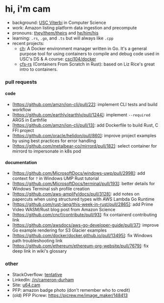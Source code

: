 # hi, i'm cam

- background: [USC Viterbi](https://viterbischool.usc.edu/) in Computer Science
- work: Amazon listing platform data ingestion and precompute
- pronouns: [they/them/theirs](https://pronoun.is/they/.../themselves) and [he/him/his](https://pronoun.is/he/.../himself)
- learning: `.rs`, `.go`, and `.ts` but will always like `.cpp`
- recent projects:
  - [ch](https://github.com/camerondurham/ch): A Docker environment manager written in Go. It's a general purpose tool for using containers to compile and debug code used in USC's DS & A course: [csci104/docker](https://github.com/csci104/docker)
  - [cfs-rs](https://github.com/camerondurham/cfs-rs) (Containers From Scratch in Rust): based on Liz Rice's great intro to containers.


### pull requests

#### code
- [https://github.com/amzn/ion-cli/pull/22]: implement CLI tests and build workflow
- [https://github.com/earthly/earthly/pull/1244]: implement `--required` ARGS in Earthfile
- [https://github.com/amzn/ion-cli/pull/13]: add Dockerfile to build Rust, C FFI project
- [https://github.com/oracle/helidon/pull/860]: improve project examples by using best practices for error handling
- [https://github.com/metalbear-co/mirrord/pull/182]: select container for mirrord to impersonate in k8s pod

#### documentation

- [https://github.com/MicrosoftDocs/windows-uwp/pull/2998]: add context for `?` in Windows UMP Rust tutorial
- [https://github.com/MicrosoftDocs/terminal/pull/193]: better details for Windows Terminal ssh profile creation
- [https://github.com/aws-amplify/docs/pull/3128]: add notes on papercuts when using structured types with AWS Lambda Go Runtime
- [https://github.com/rust-lang/this-week-in-rust/pull/2865]: add Prime Video WASM/Rust blog post from Amazon Science
- [https://github.com/cncf/contribute/pull/93]: fix containerd contributing link
- [https://github.com/awsdocs/aws-go-developer-guide/pull/37]: improve Go example rendering for S3 Glacier examples
- [https://github.com/docker/docker.github.io/pull/13495]: fix Windows path troubleshooting link
- [https://github.com/ethereum/ethereum-org-website/pull/7679]: fix deep link in wiki's glossary


### other

- StackOverflow: [tentative](https://stackoverflow.com/users/story/4676641)
- LinkedIn: [/in/cameron-durham](https://www.linkedin.com/in/cameron-durham/)
- Site: [u64.cam](https://u64.cam)
- PFP: amazon badge photo (don't remember who to credit)
- (old) PFP Picrew: https://picrew.me/image_maker/148413


